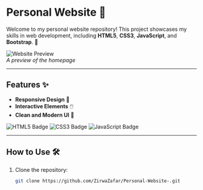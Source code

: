 

# Personal Website 🌟

Welcome to my personal website repository! This project showcases my skills in web development, including **HTML5**, **CSS3**, **JavaScript**, and **Bootstrap**. 🚀

![Website Preview](https://via.placeholder.com/800x400?text=Website+Preview)  
*A preview of the homepage*

---

## Features ✨
- **Responsive Design** 📱
- **Interactive Elements** 🖱️
- **Clean and Modern UI** 🎨

![HTML5 Badge](https://img.shields.io/badge/HTML5-E34F26?style=for-the-badge&logo=html5&logoColor=white)
![CSS3 Badge](https://img.shields.io/badge/CSS3-1572B6?style=for-the-badge&logo=css3&logoColor=white)
![JavaScript Badge](https://img.shields.io/badge/JavaScript-F7DF1E?style=for-the-badge&logo=javascript&logoColor=black)

---

## How to Use 🛠️
1. Clone the repository:
   ```bash
   git clone https://github.com/ZirwaZafar/Personal-Website-.git
